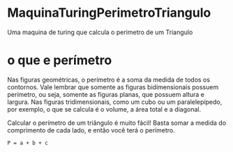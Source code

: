 # MaquinaTuringPerimetroTriangulo
Uma maquina de turing que calcula o perimetro de um Triangulo



# o que e perímetro

Nas figuras geométricas, o perímetro é a soma da medida de todos os contornos. Vale lembrar que somente as figuras bidimensionais possuem perímetro, ou seja, somente as figuras planas, que possuem altura e largura. Nas figuras tridimensionais, como um cubo ou um paralelepípedo, por exemplo, o que se calcula é o volume, a área total e a diagonal.

Calcular o perímetro de um triângulo é muito fácil! Basta somar a medida do comprimento de cada lado, e então você terá o perímetro.

	P = a + b + c

